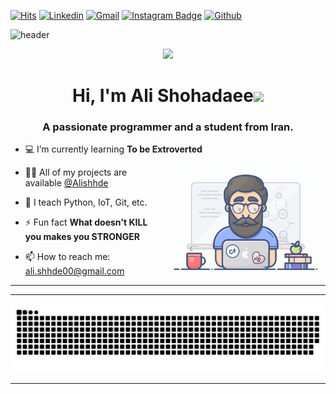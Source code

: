 [![Hits](https://hits.seeyoufarm.com/api/count/incr/badge.svg?url=https%3A%2F%2Fgithub.com%2Falishhde%2Falishhde&count_bg=%2379C83D&title_bg=%23555555&icon=&icon_color=%23E7E7E7&title=Profile+Views&edge_flat=false)](https://hits.seeyoufarm.com)
[![Linkedin](https://img.shields.io/badge/-LinkedIn-blue?style=flat&logo=Linkedin&logoColor=white)](https://www.linkedin.com/in/alishhde)
[![Gmail](https://img.shields.io/badge/-Gmail-c14438?style=flat&logo=Gmail&logoColor=white)](mailto:ali.shhde00@gmail.com)
[![Instagram Badge](https://img.shields.io/badge/-Instagram-purple?logo=instagram&logoColor=white&link=https://instagram.com/alishhde/)](https://www.instagram.com/alishhde)
[![Github](https://img.shields.io/github/followers/alishhde?label=Follow&style=social)](https://github.com/alishhde)

![header](https://user-images.githubusercontent.com/59575502/127335491-fdba1874-e943-4d3c-ab8c-678ffe22f8b8.png)

<p align="center">
  <img style="width:8rem; height:auto" src="https://cdn.dribbble.com/users/1787323/screenshots/10091971/media/d43c019bfeff34be8816481e843ea8c1.png"/>
</p>

<h1 align="center">Hi, I'm Ali Shohadaee<img width="30px" src="https://raw.githubusercontent.com/iampavangandhi/iampavangandhi/master/gifs/Hi.gif"></h1>
<h3 font-size="20" align="center">A passionate programmer and a student from Iran.</h3>


- 💻 I’m currently learning **To be Extroverted** <img align="right" style="width:16rem; height:auto" src="https://github.com/alishhde/Alishhde/blob/main/resources/img/geek.gif"/>
<!-- - 🤔 -->
- 👨‍💻 All of my projects are available [@Alishhde](github.com/alishhde)

- 🌱 I teach Python, IoT, Git, etc. 

- ⚡ Fun fact **What doesn't KILL you makes you STRONGER**

- 📫 How to reach me: ali.shhde00@gmail.com

----
<!--
<div align="center">
<h2 align="center" style="margin: 5px 10px;">Github Stats</h2> 

[![](https://github-readme-stats.vercel.app/api?username=alishhde&show_icons=true&theme=tokyonight&hide_border=true&locale=en)](https://github.com/alishhde)
[![](https://github-readme-streak-stats.herokuapp.com/?user=alishhde&theme=material-palenight)](https://github.com/alishhde)
</div>
-->
----

<p align="center">
  <img  src="https://raw.githubusercontent.com/alishhde/alishhde/main/resources/img/github-contribution-grid-snake.svg"
    alt="snake" />
</p>

------
<!--  Thanks to Hejazizo, Elnaza, thesaravanakumar -->
